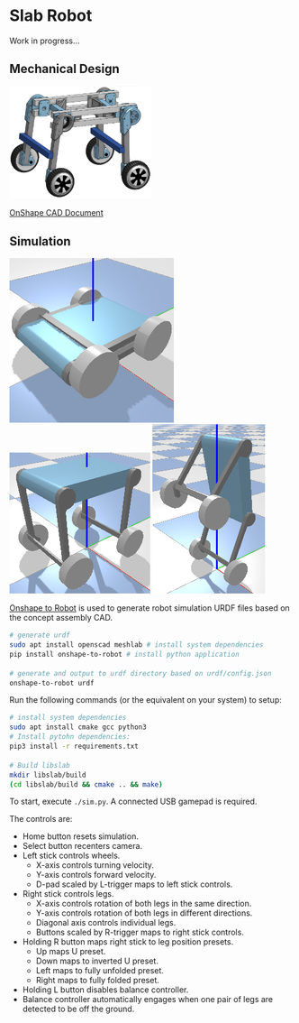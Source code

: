 # Slab Robot
Work in progress...

## Mechanical Design
<img src="images/prototype.png" width="50%"/>

[OnShape CAD Document](https://cad.onshape.com/documents/01b7bf47ac0296002ad3efc0/w/656ec7f127d0c64f6943908d/e/5454fd1cd4994d1435836e10)


## Simulation
![Prototype](images/compact.png)
![Prototype](images/ground.png)
![Prototype](images/balance.png)

[Onshape to Robot](https://onshape-to-robot.readthedocs.io/) is used to generate robot simulation URDF files based on the concept assembly CAD.

```bash
# generate urdf
sudo apt install openscad meshlab # install system dependencies
pip install onshape-to-robot # install python application

# generate and output to urdf directory based on urdf/config.json
onshape-to-robot urdf
```

Run the following commands (or the equivalent on your system) to setup:

```bash
# install system dependencies
sudo apt install cmake gcc python3
# Install pytohn dependencies:
pip3 install -r requirements.txt

# Build libslab
mkdir libslab/build
(cd libslab/build && cmake .. && make)
```

To start, execute `./sim.py`. A connected USB gamepad is required.

The controls are:

- Home button resets simulation.
- Select button recenters camera.
- Left stick controls wheels.
  - X-axis controls turning velocity.
  - Y-axis controls forward velocity.
  - D-pad scaled by L-trigger maps to left stick controls.
- Right stick controls legs.
  - X-axis controls rotation of both legs in the same direction.
  - Y-axis controls rotation of both legs in different directions.
  - Diagonal axis controls individual legs.
  - Buttons scaled by R-trigger maps to right stick controls.
- Holding R button maps right stick to leg position presets.
  - Up maps U preset.
  - Down maps to inverted U preset.
  - Left maps to fully unfolded preset.
  - Right maps to fully folded preset.
- Holding L button disables balance controller.
- Balance controller automatically engages when one pair of legs are detected to be off the ground.
